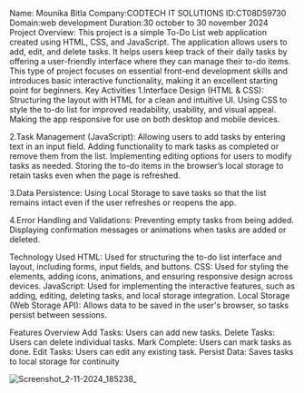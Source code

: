 Name: Mounika Bitla
Company:CODTECH IT SOLUTIONS
ID:CT08D59730
Domain:web development
Duration:30 october to 30 november 2024
Project Overview:
This project is a simple To-Do List web application created using HTML, CSS, and JavaScript. The application allows users to add, edit, and delete tasks. It helps users keep track of their daily tasks by offering a user-friendly interface where they can manage their to-do items. This type of project focuses on essential front-end development skills and introduces basic interactive functionality, making it an excellent starting point for beginners.
Key Activities
1.Interface Design (HTML & CSS):
Structuring the layout with HTML for a clean and intuitive UI.
Using CSS to style the to-do list for improved readability, usability, and visual appeal.
Making the app responsive for use on both desktop and mobile devices.

2.Task Management (JavaScript):
Allowing users to add tasks by entering text in an input field.
Adding functionality to mark tasks as completed or remove them from the list.
Implementing editing options for users to modify tasks as needed.
Storing the to-do items in the browser’s local storage to retain tasks even when the page is refreshed.

3.Data Persistence:
Using Local Storage to save tasks so that the list remains intact even if the user refreshes or reopens the app.

4.Error Handling and Validations:
Preventing empty tasks from being added.
Displaying confirmation messages or animations when tasks are added or deleted.

Technology Used
HTML: Used for structuring the to-do list interface and layout, including forms, input fields, and buttons.
CSS: Used for styling the elements, adding icons, animations, and ensuring responsive design across devices.
JavaScript: Used for implementing the interactive features, such as adding, editing, deleting tasks, and local storage integration.
Local Storage (Web Storage API): Allows data to be saved in the user's browser, so tasks persist between sessions.

Features Overview
Add Tasks: Users can add new tasks.
Delete Tasks: Users can delete individual tasks.
Mark Complete: Users can mark tasks as done.
Edit Tasks: Users can edit any existing task.
Persist Data: Saves tasks to local storage for continuity

![Screenshot_2-11-2024_185238_](https://github.com/user-attachments/assets/a98d488b-7811-4a7c-8f4c-dce58d105715)










